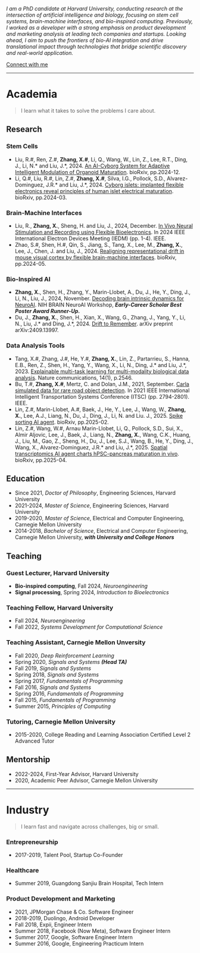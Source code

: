 _I am a PhD candidate at Harvard University, conducting research at the intersection of artificial intelligence and biology, focusing on stem cell systems, brain-machine interfaces, and bio-inspired computing. Previously, I worked as a developer with a strong emphasis on product development and marketing analysis at leading tech companies and startups. Looking ahead, I aim to push the frontiers of bio-AI integration and drive translational impact through technologies that bridge scientific discovery and real-world application._

[Connect with me](https://www.linkedin.com/in/xinhez/)

---


# Academia
> I learn what it takes to solve the problems I care about.

## Research

### Stem Cells
- Liu, R.#, Ren, Z.#, **Zhang, X.#**, Li, Q., Wang, W., Lin, Z., Lee, R.T., Ding, J., Li, N.* and Liu, J.*, 2024. [An AI-Cyborg System for Adaptive Intelligent Modulation of Organoid Maturation](https://www.biorxiv.org/content/10.1101/2024.12.07.627355v1). bioRxiv, pp.2024-12.
- Li, Q.#, Liu, R.#, Lin, Z.#, **Zhang, X.#**, Silva, I.G., Pollock, S.D., Alvarez-Dominguez, J.R.* and Liu, J.*, 2024. [Cyborg islets: implanted flexible electronics reveal principles of human islet electrical maturation](https://www.biorxiv.org/content/10.1101/2024.03.18.585551v1). bioRxiv, pp.2024-03.

### Brain-Machine Interfaces
- Liu, R., **Zhang, X.**, Sheng, H. and Liu, J., 2024, December. [In Vivo Neural Stimulation and Recording using Flexible Bioelectronics](https://ieeexplore.ieee.org/document/10873414). In 2024 IEEE International Electron Devices Meeting (IEDM) (pp. 1-4). IEEE.
- Zhao, S.#, Shen, H.#, Qin, S., Jiang, S., Tang, X., Lee, M., **Zhang, X.**, Lee, J., Chen, J. and Liu, J., 2024. [Realigning representational drift in mouse visual cortex by flexible brain-machine interfaces](https://www.biorxiv.org/content/10.1101/2024.05.23.595627v1). bioRxiv, pp.2024-05.

### Bio-Inspired AI
- **Zhang, X.**, Shen, H., Zhang, Y., Marin-Llobet, A., Du, J., He, Y., Ding, J., Li, N., Liu, J., 2024, November. [Decoding brain intrinsic dynamics for NeuroAI](https://n4solutionsllc.com/brain-program-book/). NIH BRAIN NeuroAI Workshop, ***Early-Career Scholar Best Poster Award Runner-Up.***
- Du, J., **Zhang, X.**, Shen, H., Xian, X., Wang, G., Zhang, J., Yang, Y., Li, N., Liu, J.* and Ding, J.*, 2024. [Drift to Remember](https://arxiv.org/abs/2409.13997v1). arXiv preprint arXiv:2409.13997.

### Data Analysis Tools
- Tang, X.#, Zhang, J.#, He, Y.#, **Zhang, X.**, Lin, Z., Partarrieu, S., Hanna, E.B., Ren, Z., Shen, H., Yang, Y., Wang, X., Li, N., Ding, J.* and Liu, J.*, 2023. [Explainable multi-task learning for multi-modality biological data analysis](https://www.nature.com/articles/s41467-023-37477-x). Nature communications, 14(1), p.2546.
- Bu, T.#, **Zhang, X.#**, Mertz, C. and Dolan, J.M., 2021, September. [Carla simulated data for rare road object detection](https://ieeexplore.ieee.org/document/9564932). In 2021 IEEE International Intelligent Transportation Systems Conference (ITSC) (pp. 2794-2801). IEEE.
- Lin, Z.#, Marin-Llobet, A.#, Baek, J., He, Y., Lee, J., Wang, W., **Zhang, X.**, Lee, A.J., Liang, N., Du, J., Ding, J., Li, N. and Liu. J., 2025. [Spike sorting AI agent](https://www.biorxiv.org/content/10.1101/2025.02.11.637754v1). bioRxiv, pp.2025-02.
- Lin, Z.#, Wang, W.#, Arnau Marin-Llobet, Li, Q., Pollock, S.D., Sui, X., Almir Aljovic, Lee, J., Baek, J., Liang, N., **Zhang, X.**, Wang, C.K., Huang, J., Liu, M., Gao, Z., Sheng, H., Du, J., Lee, S.J., Wang, B., He, Y., Ding, J., Wang, X., Alvarez-Dominguez, J.R.* and Liu, J.*, 2025. [Spatial transcriptomics AI agent charts hPSC-pancreas maturation in vivo](https://www.biorxiv.org/content/10.1101/2025.04.01.646731v1). bioRxiv, pp.2025-04.

## Education
- Since 2021, *Doctor of Philosophy*, Engineering Sciences, Harvard University
- 2021-2024, *Master of Science*, Engineering Sciences, Harvard University
- 2019-2020, *Master of Science*, Electrical and Computer Engineering, Carnegie Mellon University
- 2014-2018, *Bachelor of Science*, Electrical and Computer Engineering, Carnegie Mellon University, ***with University and College Honors***

## Teaching
### Guest Lecturer, Harvard University
- **Bio-inspired computing**, Fall 2024, *Neuroengineering*
- **Signal processing**, Spring 2024, *Introduction to Bioelectronics*

### Teaching Fellow, Harvard University
- Fall 2024, *Neuroengineering*
- Fall 2022, *Systems Development for Computational Science*

### Teaching Assistant, Carnegie Mellon Unversity
- Fall 2020, *Deep Reinforcement Learning*
- Spring 2020, *Signals and Systems* ***(Head TA)***
- Fall 2019, *Signals and Systems*
- Spring 2018, *Signals and Systems*
- Spring 2017, *Fundamentals of Programming*
- Fall 2016, *Signals and Systems*
- Spring 2016, *Fundamentals of Programming*
- Fall 2015, *Fundamentals of Programming* 
- Summer 2015, *Principles of Computing*

### Tutoring,  Carnegie Mellon University
- 2015-2020, College Reading and Learning Association Certified Level 2 Advanced Tutor

## Mentorship
- 2022-2024, First-Year Advisor, Harvard University
- 2020, Academic Peer Advisor, Carnegie Mellon University

---


# Industry
> I learn fast and navigate across challenges, big or small.

### Entrepreneurship
- 2017-2019, Talent Pool, Startup Co-Founder

### Healthcare
- Summer 2019, Guangdong Sanjiu Brain Hospital, Tech Intern

### Product Development and Marketing
- 2021, JPMorgan Chase & Co. Software Engineer
- 2018-2019, Duolingo, Android Developer
- Fall 2018, Expii, Engineer Intern
- Summer 2018, Facebook (Now Meta), Software Engineer Intern
- Summer 2017, Google, Software Engineer Intern
- Summer 2016, Google, Engineering Practicum Intern
